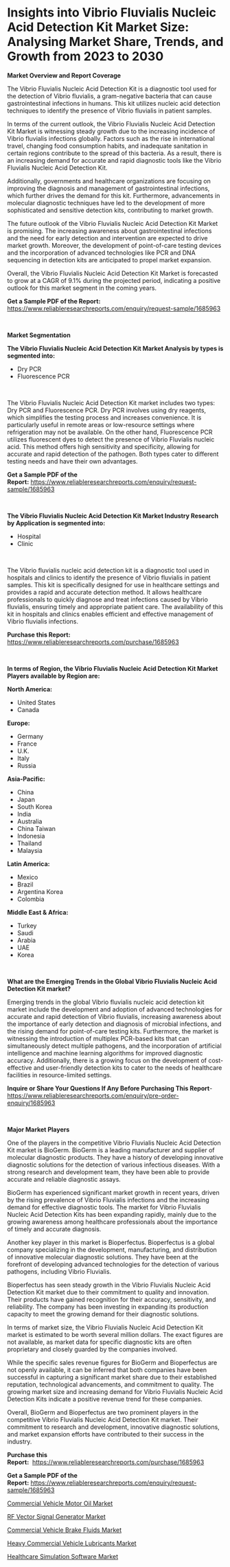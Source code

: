 <p><h1>Insights into Vibrio Fluvialis Nucleic Acid Detection Kit Market Size: Analysing Market Share, Trends, and Growth from 2023 to 2030</h1></p><p><strong>Market Overview and Report Coverage</strong></p>
<p><p>The Vibrio Fluvialis Nucleic Acid Detection Kit is a diagnostic tool used for the detection of Vibrio fluvialis, a gram-negative bacteria that can cause gastrointestinal infections in humans. This kit utilizes nucleic acid detection techniques to identify the presence of Vibrio fluvialis in patient samples.</p><p>In terms of the current outlook, the Vibrio Fluvialis Nucleic Acid Detection Kit Market is witnessing steady growth due to the increasing incidence of Vibrio fluvialis infections globally. Factors such as the rise in international travel, changing food consumption habits, and inadequate sanitation in certain regions contribute to the spread of this bacteria. As a result, there is an increasing demand for accurate and rapid diagnostic tools like the Vibrio Fluvialis Nucleic Acid Detection Kit.</p><p>Additionally, governments and healthcare organizations are focusing on improving the diagnosis and management of gastrointestinal infections, which further drives the demand for this kit. Furthermore, advancements in molecular diagnostic techniques have led to the development of more sophisticated and sensitive detection kits, contributing to market growth.</p><p>The future outlook of the Vibrio Fluvialis Nucleic Acid Detection Kit Market is promising. The increasing awareness about gastrointestinal infections and the need for early detection and intervention are expected to drive market growth. Moreover, the development of point-of-care testing devices and the incorporation of advanced technologies like PCR and DNA sequencing in detection kits are anticipated to propel market expansion.</p><p>Overall, the Vibrio Fluvialis Nucleic Acid Detection Kit Market is forecasted to grow at a CAGR of 9.1% during the projected period, indicating a positive outlook for this market segment in the coming years.</p></p>
<p><strong>Get a Sample PDF of the Report:</strong> <a href="https://www.reliableresearchreports.com/enquiry/request-sample/1685963">https://www.reliableresearchreports.com/enquiry/request-sample/1685963</a></p>
<p>&nbsp;</p>
<p><strong>Market Segmentation</strong></p>
<p><strong>The Vibrio Fluvialis Nucleic Acid Detection Kit Market Analysis by types is segmented into:</strong></p>
<p><ul><li>Dry PCR</li><li>Fluorescence PCR</li></ul></p>
<p>&nbsp;</p>
<p><p>The Vibrio Fluvialis Nucleic Acid Detection Kit market includes two types: Dry PCR and Fluorescence PCR. Dry PCR involves using dry reagents, which simplifies the testing process and increases convenience. It is particularly useful in remote areas or low-resource settings where refrigeration may not be available. On the other hand, Fluorescence PCR utilizes fluorescent dyes to detect the presence of Vibrio Fluvialis nucleic acid. This method offers high sensitivity and specificity, allowing for accurate and rapid detection of the pathogen. Both types cater to different testing needs and have their own advantages.</p></p>
<p><strong>Get a Sample PDF of the Report:</strong>&nbsp;<a href="https://www.reliableresearchreports.com/enquiry/request-sample/1685963">https://www.reliableresearchreports.com/enquiry/request-sample/1685963</a></p>
<p>&nbsp;</p>
<p><strong>The Vibrio Fluvialis Nucleic Acid Detection Kit Market Industry Research by Application is segmented into:</strong></p>
<p><ul><li>Hospital</li><li>Clinic</li></ul></p>
<p>&nbsp;</p>
<p><p>The Vibrio fluvialis nucleic acid detection kit is a diagnostic tool used in hospitals and clinics to identify the presence of Vibrio fluvialis in patient samples. This kit is specifically designed for use in healthcare settings and provides a rapid and accurate detection method. It allows healthcare professionals to quickly diagnose and treat infections caused by Vibrio fluvialis, ensuring timely and appropriate patient care. The availability of this kit in hospitals and clinics enables efficient and effective management of Vibrio fluvialis infections.</p></p>
<p><strong>Purchase this Report:</strong>&nbsp; <a href="https://www.reliableresearchreports.com/purchase/1685963">https://www.reliableresearchreports.com/purchase/1685963</a></p>
<p>&nbsp;</p>
<p><strong>In terms of Region, the Vibrio Fluvialis Nucleic Acid Detection Kit Market Players available by Region are:</strong></p>
<p>
    <p> <strong> North America: </strong>
        <ul>
            <li>United States</li>
            <li>Canada</li>
        </ul>
        </p> 
    <p> <strong> Europe: </strong>
        <ul>
            <li>Germany</li>
            <li>France</li>
            <li>U.K.</li>
            <li>Italy</li>
            <li>Russia</li>
        </ul>
        </p> 
    <p> <strong> Asia-Pacific: </strong>
        <ul>
            <li>China</li>
            <li>Japan</li>
            <li>South Korea</li>
            <li>India</li>
            <li>Australia</li>
            <li>China Taiwan</li>
            <li>Indonesia</li>
            <li>Thailand</li>
            <li>Malaysia</li>
        </ul>
        </p> 
    <p> <strong> Latin America: </strong>
        <ul>
            <li>Mexico</li>
            <li>Brazil</li>
            <li>Argentina Korea</li>
            <li>Colombia</li>
        </ul>
        </p> 
    <p> <strong> Middle East & Africa: </strong>
        <ul>
            <li>Turkey</li>
            <li>Saudi</li>
            <li>Arabia</li>
            <li>UAE</li>
            <li>Korea</li>
        </ul>
    </p>
    </p>
<p>&nbsp;</p>
<p><strong>What are the Emerging Trends in the Global Vibrio Fluvialis Nucleic Acid Detection Kit market?</strong></p>
<p><p>Emerging trends in the global Vibrio fluvialis nucleic acid detection kit market include the development and adoption of advanced technologies for accurate and rapid detection of Vibrio fluvialis, increasing awareness about the importance of early detection and diagnosis of microbial infections, and the rising demand for point-of-care testing kits. Furthermore, the market is witnessing the introduction of multiplex PCR-based kits that can simultaneously detect multiple pathogens, and the incorporation of artificial intelligence and machine learning algorithms for improved diagnostic accuracy. Additionally, there is a growing focus on the development of cost-effective and user-friendly detection kits to cater to the needs of healthcare facilities in resource-limited settings.</p></p>
<p><strong>Inquire or Share Your Questions If Any Before Purchasing This Report</strong>- <a href="https://www.reliableresearchreports.com/enquiry/pre-order-enquiry/1685963">https://www.reliableresearchreports.com/enquiry/pre-order-enquiry/1685963</a></p>
<p>&nbsp;</p>
<p><strong>Major Market Players</strong></p>
<p><p>One of the players in the competitive Vibrio Fluvialis Nucleic Acid Detection Kit market is BioGerm. BioGerm is a leading manufacturer and supplier of molecular diagnostic products. They have a history of developing innovative diagnostic solutions for the detection of various infectious diseases. With a strong research and development team, they have been able to provide accurate and reliable diagnostic assays.</p><p>BioGerm has experienced significant market growth in recent years, driven by the rising prevalence of Vibrio Fluvialis infections and the increasing demand for effective diagnostic tools. The market for Vibrio Fluvialis Nucleic Acid Detection Kits has been expanding rapidly, mainly due to the growing awareness among healthcare professionals about the importance of timely and accurate diagnosis.</p><p>Another key player in this market is Bioperfectus. Bioperfectus is a global company specializing in the development, manufacturing, and distribution of innovative molecular diagnostic solutions. They have been at the forefront of developing advanced technologies for the detection of various pathogens, including Vibrio Fluvialis.</p><p>Bioperfectus has seen steady growth in the Vibrio Fluvialis Nucleic Acid Detection Kit market due to their commitment to quality and innovation. Their products have gained recognition for their accuracy, sensitivity, and reliability. The company has been investing in expanding its production capacity to meet the growing demand for their diagnostic solutions.</p><p>In terms of market size, the Vibrio Fluvialis Nucleic Acid Detection Kit market is estimated to be worth several million dollars. The exact figures are not available, as market data for specific diagnostic kits are often proprietary and closely guarded by the companies involved.</p><p>While the specific sales revenue figures for BioGerm and Bioperfectus are not openly available, it can be inferred that both companies have been successful in capturing a significant market share due to their established reputation, technological advancements, and commitment to quality. The growing market size and increasing demand for Vibrio Fluvialis Nucleic Acid Detection Kits indicate a positive revenue trend for these companies.</p><p>Overall, BioGerm and Bioperfectus are two prominent players in the competitive Vibrio Fluvialis Nucleic Acid Detection Kit market. Their commitment to research and development, innovative diagnostic solutions, and market expansion efforts have contributed to their success in the industry.</p></p>
<p><strong>Purchase this Report:</strong>&nbsp;&nbsp;<a href="https://www.reliableresearchreports.com/purchase/1685963">https://www.reliableresearchreports.com/purchase/1685963</a></p>
<p></p>
<p><strong>Get a Sample PDF of the Report:</strong>&nbsp;<a href="https://www.reliableresearchreports.com/enquiry/request-sample/1685963">https://www.reliableresearchreports.com/enquiry/request-sample/1685963</a></p>
<p><p><a href="https://www.linkedin.com/pulse/commercial-vehicle-motor-oil-market-size-share-amp-trends/">Commercial Vehicle Motor Oil Market</a></p><p><a href="https://medium.com/@nicholasstewart02/rf-vector-signal-generator-market-size-growth-forecast-2023-2030-e54d64c3b7f6">RF Vector Signal Generator Market</a></p><p><a href="https://www.linkedin.com/pulse/commercial-vehicle-brake-fluids-market-insights-players/">Commercial Vehicle Brake Fluids Market</a></p><p><a href="https://www.linkedin.com/pulse/heavy-commercial-vehicle-lubricants-market-size-share/">Heavy Commercial Vehicle Lubricants Market</a></p><p><a href="https://medium.com/@elyssablick/healthcare-simulation-software-market-report-reveals-the-latest-trends-and-growth-opportunities-of-e9ea3fd51b37">Healthcare Simulation Software Market</a></p></p>